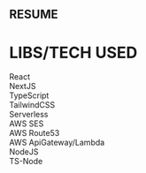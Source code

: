 ## RESUME

# LIBS/TECH USED
React  
NextJS  
TypeScript  
TailwindCSS  
Serverless  
AWS SES  
AWS Route53  
AWS ApiGateway/Lambda  
NodeJS  
TS-Node  


